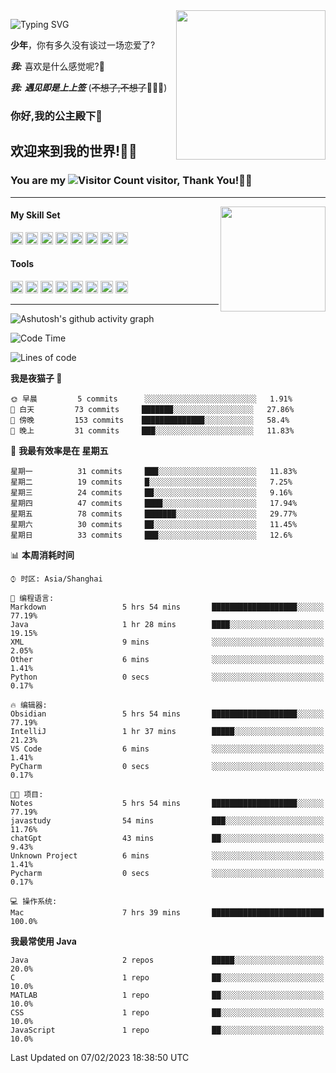 <!-- **wql521/wql521** is a ✨ _special_ ✨ repository because its `README.md` (this file) appears on your GitHub profile. -->
<img align="right" width=239 src="https://i.imgtg.com/2023/02/06/0sQpM.jpg">

![Typing SVG](https://readme-typing-svg.demolab.com?font=Fira+Code&weight=700&size=31&pause=1000&width=500&height=55&lines=Hi+there%2C+I%E2%80%98m+%E5%B0%98%E4%B8%96%E7%83%9F%E9%9B%A8%E5%AE%A2+!+%F0%9F%AB%B6%F0%9F%8F%BB;%E4%BD%A0%E5%A5%BD%2C+%E6%88%91%E6%98%AF+%E5%B0%98%E4%B8%96%E7%83%9F%E9%9B%A8%E5%AE%A2+!+%F0%9F%AB%B6%F0%9F%8F%BB)

  **少年**，你有多久没有谈过一场恋爱了?
    
  ***我:*** 喜欢是什么感觉呢?🤔
 
  ***我:*** ***遇见即是上上签*** (~~不想了,不想了~~🤦🏻‍♂️)
  ### 你好,我的公主殿下👑
## **欢迎来到我的世界!🥳🥳**

### You are my ![Visitor Count](https://profile-counter.glitch.me/wql521/count.svg) visitor, Thank You!🎉🎉
---


<!-- github-stats:start -->
<img align="right" height="168" src="https://github-readme-stats.vercel.app/api?username=wql521&show_icons=true&count_private=true&locale=cn"/>
<!-- github-stats:end -->


#### My Skill Set
<!-- languages:start -->
<!-- prettier-ignore-start -->
<!-- markdownlint-disable -->
<code><img height="20" src="http://simpleicons.p2hp.com/icons/java.svg" alt="java" /></code>
<code><img height="20" src="https://cdn.simpleicons.org/swift" alt="swift" /></code>
<code><img height="20" src="https://cdn.simpleicons.org/cplusplus" alt="cplusplus" /></code>
<code><img height="20" src="https://cdn.simpleicons.org/python" alt="python" /></code>
<code><img height="20" src="https://cdn.simpleicons.org/mysql" alt="mysql" /></code>
<code><img height="20" src="https://cdn.simpleicons.org/javascript" alt="javascript" /></code>
<code><img height="20" src="https://cdn.simpleicons.org/css3" alt="css3" /></code>
<code><img height="20" src="https://cdn.simpleicons.org/html5" alt="html5" /></code>
<!-- markdownlint-restore -->
<!-- prettier-ignore-end -->

<!-- languages:end -->

#### Tools

<!-- tools:start -->
<!-- prettier-ignore-start -->
<!-- markdownlint-disable -->
<code><img height="20" src="https://cdn.simpleicons.org/intellijidea" alt="intellijidea" /></code>
<code><img height="20" src="https://cdn.simpleicons.org/xcode" alt="xcode" /></code>
<code><img height="20" src="https://cdn.simpleicons.org/pycharm" alt="pycharm" /></code>
<code><img height="20" src="https://cdn.simpleicons.org/latex" alt="latex" /></code>
<code><img height="20" src="https://cdn.simpleicons.org/androidstudio" alt="androidstudio" /></code>
<code><img height="20" src="https://cdn.simpleicons.org/vuedotjs" alt="vuedotjs" /></code>
<code><img height="20" src="https://cdn.simpleicons.org/macos" alt="macos" /></code>
<code><img height="20" src="https://cdn.simpleicons.org/git" alt="git" /></code>
<!-- markdownlint-restore -->
<!-- prettier-ignore-end -->

<!-- tools:end -->

___

![Ashutosh's github activity graph](https://github-readme-activity-graph.cyclic.app/graph?username=wql521&theme=github-light)


<!--START_SECTION:waka-->
![Code Time](http://img.shields.io/badge/Code%20Time-13%20hrs%2017%20mins-blue)

![Lines of code](https://img.shields.io/badge/%E4%BB%8E%E3%80%8CHello%20World%E3%80%8D%E8%B5%B7%E6%88%91%E5%B7%B2%E7%BB%8F%E5%86%99%E4%BA%86-21%20Thousand%20%E8%A1%8C%E4%BB%A3%E7%A0%81-blue)

**我是夜猫子 🦉** 

```text
🌞 早晨         5 commits      ░░░░░░░░░░░░░░░░░░░░░░░░░   1.91% 
🌆 白天         73 commits     ███████░░░░░░░░░░░░░░░░░░   27.86% 
🌃 傍晚         153 commits    ██████████████░░░░░░░░░░░   58.4% 
🌙 晚上         31 commits     ███░░░░░░░░░░░░░░░░░░░░░░   11.83%

```
📅 **我最有效率是在 星期五** 

```text
星期一          31 commits     ███░░░░░░░░░░░░░░░░░░░░░░   11.83% 
星期二          19 commits     █░░░░░░░░░░░░░░░░░░░░░░░░   7.25% 
星期三          24 commits     ██░░░░░░░░░░░░░░░░░░░░░░░   9.16% 
星期四          47 commits     ████░░░░░░░░░░░░░░░░░░░░░   17.94% 
星期五          78 commits     ███████░░░░░░░░░░░░░░░░░░   29.77% 
星期六          30 commits     ██░░░░░░░░░░░░░░░░░░░░░░░   11.45% 
星期日          33 commits     ███░░░░░░░░░░░░░░░░░░░░░░   12.6%

```


📊 **本周消耗时间** 

```text
⌚︎ 时区: Asia/Shanghai

💬 编程语言: 
Markdown                 5 hrs 54 mins       ███████████████████░░░░░░   77.19% 
Java                     1 hr 28 mins        ████░░░░░░░░░░░░░░░░░░░░░   19.15% 
XML                      9 mins              ░░░░░░░░░░░░░░░░░░░░░░░░░   2.05% 
Other                    6 mins              ░░░░░░░░░░░░░░░░░░░░░░░░░   1.41% 
Python                   0 secs              ░░░░░░░░░░░░░░░░░░░░░░░░░   0.17%

🔥 编辑器: 
Obsidian                 5 hrs 54 mins       ███████████████████░░░░░░   77.19% 
IntelliJ                 1 hr 37 mins        █████░░░░░░░░░░░░░░░░░░░░   21.23% 
VS Code                  6 mins              ░░░░░░░░░░░░░░░░░░░░░░░░░   1.41% 
PyCharm                  0 secs              ░░░░░░░░░░░░░░░░░░░░░░░░░   0.17%

🐱‍💻 项目: 
Notes                    5 hrs 54 mins       ███████████████████░░░░░░   77.19% 
javastudy                54 mins             ███░░░░░░░░░░░░░░░░░░░░░░   11.76% 
chatGpt                  43 mins             ██░░░░░░░░░░░░░░░░░░░░░░░   9.43% 
Unknown Project          6 mins              ░░░░░░░░░░░░░░░░░░░░░░░░░   1.41% 
Pycharm                  0 secs              ░░░░░░░░░░░░░░░░░░░░░░░░░   0.17%

💻 操作系统: 
Mac                      7 hrs 39 mins       █████████████████████████   100.0%

```

**我最常使用 Java** 

```text
Java                     2 repos             █████░░░░░░░░░░░░░░░░░░░░   20.0% 
C                        1 repo              ██░░░░░░░░░░░░░░░░░░░░░░░   10.0% 
MATLAB                   1 repo              ██░░░░░░░░░░░░░░░░░░░░░░░   10.0% 
CSS                      1 repo              ██░░░░░░░░░░░░░░░░░░░░░░░   10.0% 
JavaScript               1 repo              ██░░░░░░░░░░░░░░░░░░░░░░░   10.0%

```



 Last Updated on 07/02/2023 18:38:50 UTC
<!--END_SECTION:waka-->


